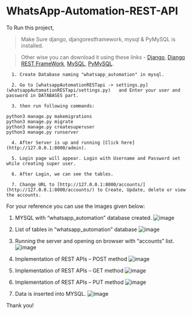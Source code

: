 # WhatsApp-Automation-REST-API

To Run this project, 

> Make Sure django, djangorestframework, mysql & PyMySQL is installed.


> Other wise you can download it using these links - [Django](https://pypi.org/project/Django/), [Django REST FrameWork](https://pypi.org/project/djangorestframework/), [MySQL](https://www.digitalocean.com/community/tutorials/how-to-install-mysql-on-ubuntu-20-04), [PyMySQL](https://pypi.org/project/PyMySQL/).



      1. Create Database naming "whatsapp_automation" in mysql.

      2. Go to [whatsappAutomationRESTapi -> settings.py](whatsappAutomationRESTapi/settings.py)   and Enter your user and password in DATABASES part.

      3. then run following commands:
   ```
   python3 manage.py makemigrations
   python3 manage.py migrate
   python3 manage.py createsuperuser
   python3 manage.py runserver
   ```
      4. After Server is up and running [Click here](http://127.0.0.1:8000/admin).

      5. Login page will appear. Login with Username and Password set while creating super user.

      6. After Login, we can see the tables.

      7. Change URL to [http://127.0.0.1:8000/accounts/](http://127.0.0.1:8000/accounts/) to Create, Update, delete or view the accounts.

For your reference you can use the images given below:

1.	MYSQL with “whatsapp_automation” database created.
 ![image](https://user-images.githubusercontent.com/56665824/167295252-140ca4eb-eb0c-4499-a5fb-eff4e74b1bd4.png)

2.	List of tables in “whatsapp_automation” database
![image](https://user-images.githubusercontent.com/56665824/167295288-47652d7e-0158-4cee-bd44-ddab4a6acc05.png)
 
3.	Running the server and opening on browser with “accounts” list.
 ![image](https://user-images.githubusercontent.com/56665824/167295297-e01d9b00-8b59-4ef5-ae51-62768df83529.png)

4.	Implementation of REST APIs – POST method
 ![image](https://user-images.githubusercontent.com/56665824/167295314-b294fcb0-ca84-488b-85e9-14b9ce8da6c4.png)

5.	Implementation of REST APIs – GET method
 ![image](https://user-images.githubusercontent.com/56665824/167295323-f58e5a4c-b19d-4b2c-83c1-2cd5896d2b27.png)

6.	Implementation of REST APIs – PUT method
 ![image](https://user-images.githubusercontent.com/56665824/167295329-73af4900-ad73-476a-a4f2-6d8c5002e087.png)

7.	Data is inserted into MYSQL.
 ![image](https://user-images.githubusercontent.com/56665824/167295341-65711825-168f-4964-8e01-f233aa0fb343.png)

Thank you!
